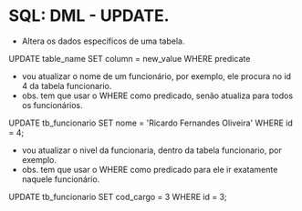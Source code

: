 # SQL: DML - UPDATE.
- Altera os dados específicos de uma tabela.

UPDATE table_name SET column = new_value WHERE predicate 

- vou atualizar o nome de um funcionário, por exemplo, ele procura no id 4 da tabela funcionario. 
- obs. tem que usar o WHERE como predicado, senão atualiza para todos os funcionários.

UPDATE tb_funcionario SET nome = 'Ricardo Fernandes Oliveira' WHERE id = 4;

- vou atualizar o nivel da funcionaria, dentro da tabela funcionario, por exemplo. 
- obs. tem que usar o WHERE como predicado para ele ir exatamente naquele funcionário.

UPDATE tb_funcionario SET cod_cargo = 3 WHERE id = 3;